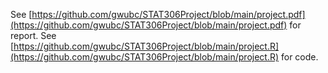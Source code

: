 See [https://github.com/gwubc/STAT306Project/blob/main/project.pdf](https://github.com/gwubc/STAT306Project/blob/main/project.pdf) for report.
See [https://github.com/gwubc/STAT306Project/blob/main/project.R](https://github.com/gwubc/STAT306Project/blob/main/project.R) for code.
